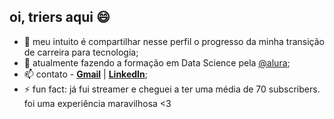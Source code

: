 ## oi, triers aqui 😄



- 🔭 meu intuito é compartilhar nesse perfil o progresso da minha transição de carreira para tecnologia;
- 🌱 atualmente fazendo a formação em Data Science pela [@alura](https://www.alura.com.br/);
- 📫 contato - [**Gmail**](mailto:luisatriers@gmail.com) | [**LinkedIn**](https://www.linkedin.com/in/luisatriers/);
- ⚡ fun fact: já fui streamer e cheguei a ter uma média de 70 subscribers. foi uma experiência maravilhosa <3

<!---
--->

